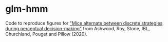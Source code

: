 # glm-hmm
Code to reproduce figures for ["Mice alternate between discrete strategies during perceptual decision-making"](https://www.biorxiv.org/content/10.1101/2020.10.19.346353v2.full.pdf) from Ashwood, Roy, Stone, IBL, Churchland, Pouget and Pillow (2020).
